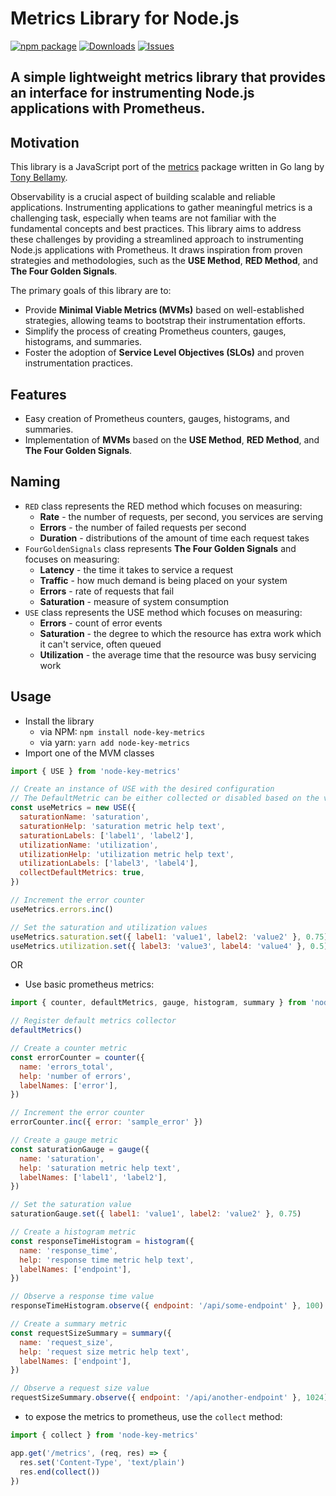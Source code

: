 # Metrics Library for Node.js

[![npm package][npm-img]][npm-url]
[![Downloads][downloads-img]][downloads-url]
[![Issues][issues-img]][issues-url]

## A simple lightweight metrics library that provides an interface for instrumenting Node.js applications with Prometheus.

## Motivation

This library is a JavaScript port of the [metrics](https://github.com/rabellamy/metrics) package written in Go lang by [Tony Bellamy](https://github.com/rabellamy).

Observability is a crucial aspect of building scalable and reliable applications. Instrumenting applications to gather meaningful metrics is a challenging task, especially when teams are not familiar with the fundamental concepts and best practices. This library aims to address these challenges by providing a streamlined approach to instrumenting Node.js applications with Prometheus. It draws inspiration from proven strategies and methodologies, such as the **USE Method**, **RED Method**, and **The Four Golden Signals**.

The primary goals of this library are to:

- Provide **Minimal Viable Metrics (MVMs)** based on well-established strategies, allowing teams to bootstrap their instrumentation efforts.
- Simplify the process of creating Prometheus counters, gauges, histograms, and summaries.
- Foster the adoption of **Service Level Objectives (SLOs)** and proven instrumentation practices.

## Features

- Easy creation of Prometheus counters, gauges, histograms, and summaries.
- Implementation of **MVMs** based on the **USE Method**, **RED Method**, and **The Four Golden Signals**.

## Naming
- `RED` class represents the RED method which focuses on measuring:
  - **Rate** - the number of requests, per second, you services are serving
  - **Errors** - the number of failed requests per second
  - **Duration** - distributions of the amount of time each request takes
- `FourGoldenSignals` class represents **The Four Golden Signals** and focuses on measuring:
  - **Latency** - the time it takes to service a request
  - **Traffic** - how much demand is being placed on your system
  - **Errors** - rate of requests that fail
  - **Saturation** - measure of system consumption
- `USE` class represents the USE method which focuses on measuring:
  - **Errors** - count of error events
  - **Saturation** - the degree to which the resource has extra work which it can't service, often queued
  - **Utilization** - the average time that the resource was busy servicing work

## Usage

- Install the library
  - via NPM: `npm install node-key-metrics`
  - via yarn: `yarn add node-key-metrics`
- Import one of the MVM classes
```JavaScript
import { USE } from 'node-key-metrics'

// Create an instance of USE with the desired configuration
// The DefaultMetric can be either collected or disabled based on the value of the collectDefaultMetrics parameter. By default disabled.
const useMetrics = new USE({
  saturationName: 'saturation',
  saturationHelp: 'saturation metric help text',
  saturationLabels: ['label1', 'label2'],
  utilizationName: 'utilization',
  utilizationHelp: 'utilization metric help text',
  utilizationLabels: ['label3', 'label4'],
  collectDefaultMetrics: true,
})

// Increment the error counter
useMetrics.errors.inc()

// Set the saturation and utilization values
useMetrics.saturation.set({ label1: 'value1', label2: 'value2' }, 0.75)
useMetrics.utilization.set({ label3: 'value3', label4: 'value4' }, 0.5)
```

OR
- Use basic prometheus metrics:
```JavaScript
import { counter, defaultMetrics, gauge, histogram, summary } from 'node-key-metrics'

// Register default metrics collector
defaultMetrics()

// Create a counter metric
const errorCounter = counter({
  name: 'errors_total',
  help: 'number of errors',
  labelNames: ['error'],
})

// Increment the error counter
errorCounter.inc({ error: 'sample_error' })

// Create a gauge metric
const saturationGauge = gauge({
  name: 'saturation',
  help: 'saturation metric help text',
  labelNames: ['label1', 'label2'],
})

// Set the saturation value
saturationGauge.set({ label1: 'value1', label2: 'value2' }, 0.75)

// Create a histogram metric
const responseTimeHistogram = histogram({
  name: 'response_time',
  help: 'response time metric help text',
  labelNames: ['endpoint'],
})

// Observe a response time value
responseTimeHistogram.observe({ endpoint: '/api/some-endpoint' }, 100)

// Create a summary metric
const requestSizeSummary = summary({
  name: 'request_size',
  help: 'request size metric help text',
  labelNames: ['endpoint'],
})

// Observe a request size value
requestSizeSummary.observe({ endpoint: '/api/another-endpoint' }, 1024)
```
- to expose the metrics to prometheus, use the `collect` method:

```JavaScript
import { collect } from 'node-key-metrics'

app.get('/metrics', (req, res) => {
  res.set('Content-Type', 'text/plain')
  res.end(collect())
})

```

[downloads-img]:https://img.shields.io/npm/dt/typescript-npm-package-template
[downloads-url]:https://www.npmtrends.com/node-key-metrics
[npm-img]:https://img.shields.io/npm/v/typescript-npm-package-template
[npm-url]:https://www.npmjs.com/package/node-key-metrics
[issues-img]:https://img.shields.io/github/issues/ryansonshine/typescript-npm-package-template
[issues-url]:https://github.com/aror/node-key-metrics/issues
